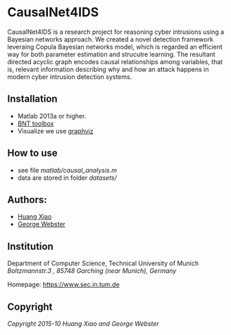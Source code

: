 # CausalNet4IDS
CausalNet4IDS is a research project for reasoning cyber intrusions using a Bayesian networks approach.
We created a novel detection framework leveraing Copula Bayesian networks model, which is regarded an
efficient way for both parameter estimation and strucutre learning. The resultant directed acyclic graph
encodes causal relationships among variables, that is, relevant information describing why and how an
attack happens in modern cyber intrusion detection systems.

## Installation
* Matlab 2013a or higher.
* [BNT toolbox](https://code.google.com/archive/p/bnt)
* Visualize we use [graphviz](http://www.graphviz.org/)

## How to use
* see file *matlab/causal_analysis.m*
* data are stored in folder *datasets/*

## Authors:
* [Huang Xiao](huang.xiao@mytum.de)
* [George Webster](webstergd@sec.in.tum.de)

## Institution
Department of Computer Science, Technical University of Munich
*Boltzmannstr.3 , 85748 Garching (near Munich), Germany*

Homepage: https://www.sec.in.tum.de

## Copyright
*Copyright 2015-10 Huang Xiao and George Webster*
